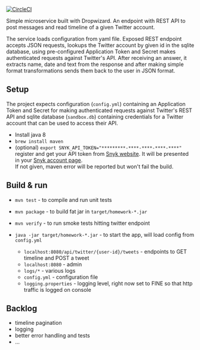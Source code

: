 [![CircleCI](https://circleci.com/gh/mariha/dropwizard-sandbox.svg?style=svg&circle-token=a602ace1aa2d081084fff26506f41131483ea483)](https://circleci.com/gh/mariha/dropwizard-sandbox)

Simple microservice built with Dropwizard. An endpoint with REST API to post messages and read timeline of a given Twitter account. 

The service loads configuration from yaml file. Exposed REST endpoint accepts JSON requests, lookups the Twitter account by given id in the sqlite database, using pre-configured Application Token and Secret makes authenticated requests against Twitter's API. After receiving an answer, it extracts name, date and text from the response and after making simple format transformations sends them back to the user in JSON format.

Setup
-------
The project expects configuration (`config.yml`) containing an Application Token and Secret for making authenticated requests against Twitter's REST API and sqlite database (`sandbox.db`) containing credentials for a Twitter account that can be used to access their API.

* Install java 8
* `brew install maven`
* (optional) `export SNYK_API_TOKEN="*********-****-****-****-****"` \
    register and get your API token from [Snyk website](https://snyk.io/). It will be presented in your [Snyk account page](https://snyk.io/account/). \
    If not given, maven error will be reported but won't fail the build.

Build & run
--------
* `mvn test` - to compile and run unit tests
* `mvn package` - to build fat jar in `target/homework-*.jar`
* `mvn verify` - to run smoke tests hitting twitter endpoint

* `java -jar target/homework-*.jar` - to start the app, will load config from `config.yml`
    * `localhost:8080/api/twitter/{user-id}/tweets` - endpoints to GET timeline and POST a tweet
    * `localhost:8080` - admin
    * `logs/*` - various logs
    * `config.yml` - configuration file
    * `logging.properties` - logging level, right now set to FINE so that http traffic is logged on console

Backlog
----------
- timeline pagination
- logging
- better error handling and tests
- ...
